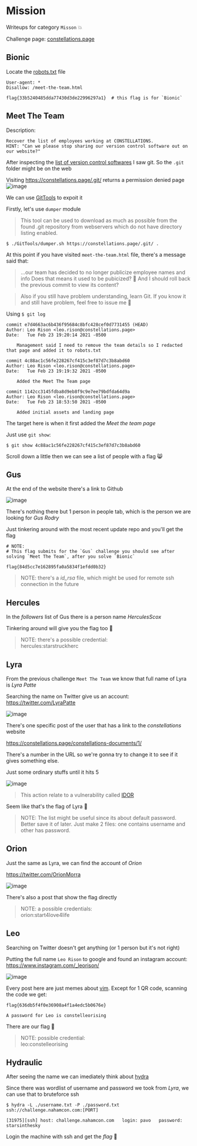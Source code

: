 # Mission

Writeups for category `Misson` 💥</br>

Challenge page: [constellations.page](https://constellations.page/)

## Bionic
Locate the [robots.txt](https://en.wikipedia.org/wiki/Robots_exclusion_standard) file
```
User-agent: *
Disallow: /meet-the-team.html

flag{33b5240485dda77430d3de22996297a1}  # this flag is for `Bionic`
```

## Meet The Team
Description:
```
Recover the list of employees working at CONSTELLATIONS.
HINT: "Can we please stop sharing our version control software out on our website?"
```

After inspecting the [list of version control softwares](https://en.wikipedia.org/wiki/List_of_version-control_software) I saw git. So the `.git` folder might be on the web

Visiting https://constellations.page/.git/ returns a permission denied page
![image](https://user-images.githubusercontent.com/80664686/111409762-2976b400-870a-11eb-9862-e7876f90111f.png)

We can use [GitTools](https://github.com/internetwache/GitTools) to expoit it

Firstly, let's use `dumper` module
>This tool can be used to download as much as possible from the found .git repository from webservers which do not have directory listing enabled.

```
$ ./GitTools/dumper.sh https://constellations.page/.git/ .
```
At this point if you have visited `meet-the-team.html` file, there's a message said that:
>...our team has decided to no longer publicize employee names and info
Does that means it used to be pubicized? 🤔 And I should roll back the previous commit to view its content?

>Also if you still have problem understanding, learn Git. If you know it and still have problem, feel free to issue me 🤗

Using `$ git log`
```
commit e7d4663ac6b436f95684c8bfc428cef0d7731455 (HEAD)
Author: Leo Rison <leo.rison@constellations.page>
Date:   Tue Feb 23 19:20:14 2021 -0500

    Management said I need to remove the team details so I redacted that page and added it to robots.txt

commit 4c88ac1c56fe228267cf415c3ef87d7c3b8abd60
Author: Leo Rison <leo.rison@constellations.page>
Date:   Tue Feb 23 19:19:32 2021 -0500

    Added the Meet The Team page

commit 1142cc3145fdba8d9eb8f9c9e7ee79bdfda64d9a
Author: Leo Rison <leo.rison@constellations.page>
Date:   Tue Feb 23 18:53:50 2021 -0500

    Added initial assets and landing page
```
The target here is when it first added the *Meet the team page*

Just use `git show`:
```
$ git show 4c88ac1c56fe228267cf415c3ef87d7c3b8abd60
```
Scroll down a little then we can see a list of people with a flag 😸

## Gus

At the end of the website there's a link to Github 

![image](https://user-images.githubusercontent.com/80664686/111432069-217d3b00-872f-11eb-8e72-e54e78feaf77.png)

There's nothing there but 1 person in people tab, which is the person we are looking for *Gus Rodry*

Just tinkering around with the most recent update repo and you'll get the flag
```
# NOTE:
# This flag submits for the `Gus` challenge you should see after solving `Meet The Team`, after you solve `Bionic`

flag{84d5cc7e162895fa0a5834f1efdd0b32}
```
>NOTE: there's a *id_rsa* file, which might be used for remote ssh connection in the future

## Hercules

In the *followers* list of Gus there is a person name *HerculesScox*

Tinkering around will give you the flag too 🤪
> NOTE: there's a possible credential:</br>hercules:starstruckherc

## Lyra

From the previous challenge `Meet The Team` we know that full name of Lyra is *Lyra Patte*

Searching the name on Twitter give us an account: https://twitter.com/LyraPatte

![image](https://user-images.githubusercontent.com/80664686/111471745-cca3e980-875b-11eb-8043-9608ca8df47e.png)

There's one specific post of the user that has a link to the *constellations* website

https://constellations.page/constellations-documents/1/

There's a number in the URL so we're gonna try to change it to see if it gives something else.

Just some ordinary stuffs until it hits 5

![image](https://user-images.githubusercontent.com/80664686/111473419-99faf080-875d-11eb-8f93-124a28846bd2.png)

>This action relate to a vulnerability called [IDOR](https://portswigger.net/web-security/access-control/idor)

Seem like that's the flag of Lyra 🥳

>NOTE: The list might be useful since its about default password. Better save it of later. Just make 2 files: one contains username and other has password.

## Orion

Just the same as Lyra, we can find the account of *Orion*

https://twitter.com/OrionMorra

![image](https://user-images.githubusercontent.com/80664686/111494798-5ca05e00-8771-11eb-8940-db9906f6bdea.png)

There's also a post that show the flag directly

>NOTE: a possible credentials:</br>orion:start4love4life

## Leo

Searching on Twitter doesn't get anything (or 1 person but it's not right)

Putting the full name `Leo Rison` to google and found an instagram account: https://www.instagram.com/_leorison/

![image](https://user-images.githubusercontent.com/80664686/111496028-8017d880-8772-11eb-89cb-6fcc1e64c6ec.png)

Every post here are just memes about [vim](https://en.wikipedia.org/wiki/Vim_(text_editor)). Except for 1 QR code, scanning the code we get:
```
flag{636db5f4f0e36908a4f1a4edc5b0676e}

A password for Leo is constelleorising
```
There are our flag 🥂

>NOTE: possible credential:</br>leo:constelleorising

## Hydraulic

After seeing the name we can imediately think about [hydra](https://tools.kali.org/password-attacks/hydra)

Since there was wordlist of username and password we took from *Lyra*, we can use that to bruteforce ssh

```
$ hydra -L ./username.txt -P ./password.txt ssh://challenge.nahamcon.com:[PORT]
```

```
[31975][ssh] host: challenge.nahamcon.com   login: pavo   password: starsinthesky
```

Login the machine with ssh and get the *flag* 👏

